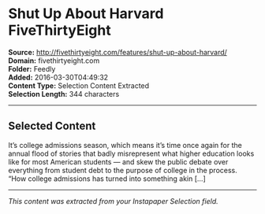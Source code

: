 # Shut Up About Harvard FiveThirtyEight

**Source:** http://fivethirtyeight.com/features/shut-up-about-harvard/  
**Domain:** fivethirtyeight.com  
**Folder:** Feedly  
**Added:** 2016-03-30T04:49:32  
**Content Type:** Selection Content Extracted  
**Selection Length:** 344 characters  


---

## Selected Content

It’s college admissions season, which means it’s time once again for the annual flood of stories that badly misrepresent what higher education looks like for most American students — and skew the public debate over everything from student debt to the purpose of college in the process. “How college admissions has turned into something akin […]

---

*This content was extracted from your Instapaper Selection field.*